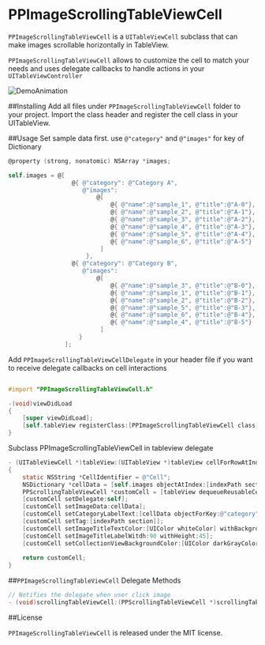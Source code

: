 PPImageScrollingTableViewCell
=============================
`PPImageScrollingTableViewCell` is a `UITableViewCell` subclass that can make images scrollable
horizontally in TableView.

`PPImageScrollingTableViewCell` allows to customize the cell to match your needs and uses delegate callbacks to handle actions in your `UITableViewController`

![DemoAnimation](https://raw.github.com/popochess/PPImageScrollingTableViewCell/gh-pages/images/animation.gif)

##Installing 
Add all files under `PPImageScrollingTableViewCell` folder to your project. Import the class header and register the cell class in your UITableView.

##Usage
Set sample data first. use `@"category"` and `@"images"` for key of Dictionary
```Objective-C
@property (strong, nonatomic) NSArray *images;
```
```Objective-C
self.images = @[
                  @{ @"category": @"Category A",
                     @"images":
                         @[
                             @{ @"name":@"sample_1", @"title":@"A-0"},
                             @{ @"name":@"sample_2", @"title":@"A-1"},
                             @{ @"name":@"sample_3", @"title":@"A-2"},
                             @{ @"name":@"sample_4", @"title":@"A-3"},
                             @{ @"name":@"sample_5", @"title":@"A-4"},
                             @{ @"name":@"sample_6", @"title":@"A-5"}
                          ]
                      },
                  @{ @"category": @"Category B",
                     @"images":
                         @[
                             @{ @"name":@"sample_3", @"title":@"B-0"},
                             @{ @"name":@"sample_1", @"title":@"B-1"},
                             @{ @"name":@"sample_2", @"title":@"B-2"},
                             @{ @"name":@"sample_5", @"title":@"B-3"},
                             @{ @"name":@"sample_6", @"title":@"B-4"},
                             @{ @"name":@"sample_4", @"title":@"B-5"}
                          ]
                    }
                ];
```
Add `PPImageScrollingTableViewCellDelegate` in your header file if you want to receive delegate callbacks on cell interactions
```Objective-C

#import "PPImageScrollingTableViewCell.h"

-(void)viewDidLoad 
{
    [super viewDidLoad];
    [self.tableView registerClass:[PPImageScrollingTableViewCell class] forCellReuseIdentifier:CellIdentifier];
}
```
Subclass PPImageScrollingTableViewCell in tableview delegate
```Objective-C
- (UITableViewCell *)tableView:(UITableView *)tableView cellForRowAtIndexPath:(NSIndexPath *)indexPath 
{
    static NSString *CellIdentifier = @"Cell";
    NSDictionary *cellData = [self.images objectAtIndex:[indexPath section]];
    PPScrollingTableViewCell *customCell = [tableView dequeueReusableCellWithIdentifier:CellIdentifier forIndexPath:indexPath];
    [customCell setDelegate:self];
    [customCell setImageData:cellData];
    [customCell setCategoryLabelText:[cellData objectForKey:@"category"] withColor:[UIColor whiteColor]];
    [customCell setTag:[indexPath section]];
    [customCell setImageTitleTextColor:[UIColor whiteColor] withBackgroundColor:[UIColor colorWithRed:0 green:0 blue:0 alpha:0.7]];
    [customCell setImageTitleLabelWitdh:90 withHeight:45];
    [customCell setCollectionViewBackgroundColor:[UIColor darkGrayColor]];
    
    return customCell;
}
```

##`PPImageScrollingTableViewCell` Delegate Methods
```Objective-C
// Notifies the delegate when user click image
- (void)scrollingTableViewCell:(PPScrollingTableViewCell *)scrollingTableViewCell didSelectImageAtIndexPath:(NSIndexPath*)indexPathOfImage atCategoryRowIndex:(NSInteger)categoryRowIndex;
```

##License

`PPImageScrollingTableViewCell` is released under the MIT license.


